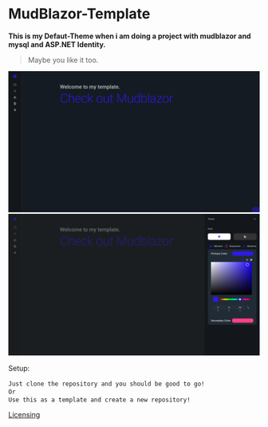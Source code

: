 # MudBlazor-Template

__This is my Defaut-Theme when i am doing a project with mudblazor and mysql and ASP.NET Identity.__
>Maybe you like it too.

![Index Image](/Index.png)
![Theme Image](/ThemeMenu.png)

Setup:
```
Just clone the repository and you should be good to go!
Or
Use this as a template and create a new repository!
```

[Licensing](/LICENSE)
